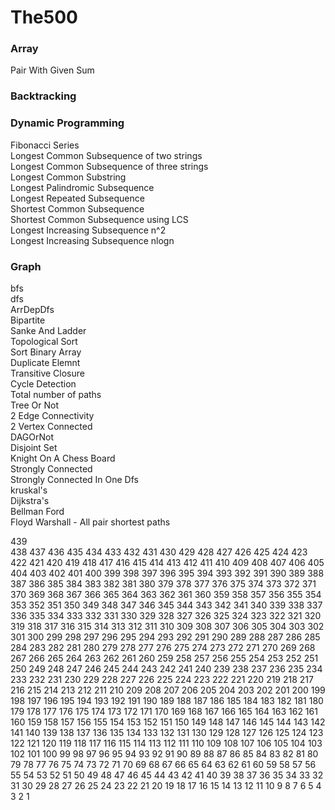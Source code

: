 # The500

### Array
Pair With Given Sum  

### Backtracking

### Dynamic Programming
Fibonacci Series  
Longest Common Subsequence of two strings  
Longest Common Subsequence of three strings  
Longest Common Substring  
Longest Palindromic Subsequence  
Longest Repeated Subsequence  
Shortest Common Subsequence  
Shortest Common Subsequence using LCS  
Longest Increasing Subsequence n^2  
Longest Increasing Subsequence nlogn  



### Graph
bfs  
dfs <br />
ArrDepDfs  
Bipartite  
Sanke And Ladder  
Topological Sort  
Sort Binary Array   
Duplicate Elemnt  
Transitive Closure  
Cycle Detection  
Total number of paths  
Tree Or Not  
2 Edge Connectivity  
2 Vertex Connected  
DAGOrNot  
Disjoint Set  
Knight On A Chess Board  
Strongly Connected  
Strongly Connected In One Dfs  
kruskal's  
Dijkstra's  
Bellman Ford  
Floyd Warshall - All pair shortest paths  

439  
438
437
436
435
434
433
432
431
430
429
428
427
426
425
424
423
422
421
420
419
418
417
416
415
414
413
412
411
410
409
408
407
406
405
404
403
402
401
400
399
398
397
396
395
394
393
392
391
390
389
388
387
386
385
384
383
382
381
380
379
378
377
376
375
374
373
372
371
370
369
368
367
366
365
364
363
362
361
360
359
358
357
356
355
354
353
352
351
350
349
348
347
346
345
344
343
342
341
340
339
338
337
336
335
334
333
332
331
330
329
328
327
326
325
324
323
322
321
320
319
318
317
316
315
314
313
312
311
310
309
308
307
306
305
304
303
302
301
300
299
298
297
296
295
294
293
292
291
290
289
288
287
286
285
284
283
282
281
280
279
278
277
276
275
274
273
272
271
270
269
268
267
266
265
264
263
262
261
260
259
258
257
256
255
254
253
252
251
250
249
248
247
246
245
244
243
242
241
240
239
238
237
236
235
234
233
232
231
230
229
228
227
226
225
224
223
222
221
220
219
218
217
216
215
214
213
212
211
210
209
208
207
206
205
204
203
202
201
200
199
198
197
196
195
194
193
192
191
190
189
188
187
186
185
184
183
182
181
180
179
178
177
176
175
174
173
172
171
170
169
168
167
166
165
164
163
162
161
160
159
158
157
156
155
154
153
152
151
150
149
148
147
146
145
144
143
142
141
140
139
138
137
136
135
134
133
132
131
130
129
128
127
126
125
124
123
122
121
120
119
118
117
116
115
114
113
112
111
110
109
108
107
106
105
104
103
102
101
100
99
98
97
96
95
94
93
92
91
90
89
88
87
86
85
84
83
82
81
80
79
78
77
76
75
74
73
72
71
70
69
68
67
66
65
64
63
62
61
60
59
58
57
56
55
54
53
52
51
50
49
48
47
46
45
44
43
42
41
40
39
38
37
36
35
34
33
32
31
30
29
28
27
26
25
24
23
22
21
20
19
18
17
16
15
14
13
12
11
10
9
8
7
6
5
4
3
2
1

